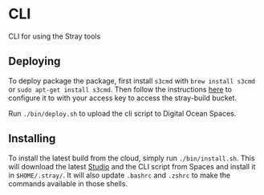 # CLI
CLI for using the Stray tools

## Deploying

To deploy package the package, first install `s3cmd` with `brew install s3cmd` or `sudo apt-get install s3cmd`. Then follow the instructions [here](https://docs.digitalocean.com/products/spaces/resources/s3cmd/) to configure it to with your access key to access the stray-build bucket.

Run `./bin/deploy.sh` to upload the cli script to Digital Ocean Spaces.

## Installing

To install the latest build from the cloud, simply run `./bin/install.sh`. This will download the latest [Studio](StrayRobots/Studio) and the CLI script from Spaces and install it in `$HOME/.stray/`. It will also update `.bashrc` and `.zshrc` to make the commands available in those shells.

